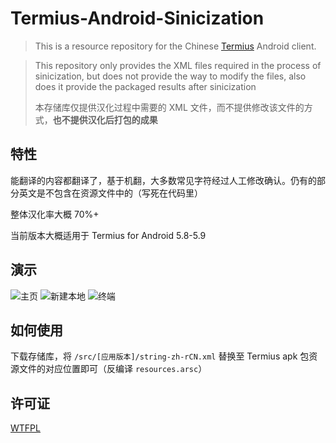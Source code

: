 # Termius-Android-Sinicization

> This is a resource repository for the Chinese [Termius](https://termius.com) Android client.

> This repository only provides the XML files required in the process of sinicization, but does not provide the way to modify the files, also does it provide the packaged results after sinicization
> 
> 本存储库仅提供汉化过程中需要的 XML 文件，而不提供修改该文件的方式，**也不提供汉化后打包的成果**

## 特性

能翻译的内容都翻译了，基于机翻，大多数常见字符经过人工修改确认。仍有的部分英文是不包含在资源文件中的（写死在代码里）

整体汉化率大概 70%+

当前版本大概适用于 Termius for Android 5.8-5.9

## 演示

![主页](https://user-images.githubusercontent.com/84175239/197340293-0b822986-d4b5-4b54-8f49-f99c42ab335d.jpg)
![新建本地](https://user-images.githubusercontent.com/84175239/197340294-286c61ad-cb6e-4a87-8325-0ffabcb2a86c.jpg)
![终端](https://user-images.githubusercontent.com/84175239/197340292-3e4c1dc6-256f-49ca-a30a-a1a4366990b8.jpg)

## 如何使用

下载存储库，将 `/src/[应用版本]/string-zh-rCN.xml` 替换至 Termius apk 包资源文件的对应位置即可（反编译 `resources.arsc`）

## 许可证

[WTFPL](https://github.com/jiesou/Termius-Android-Sinicization/blob/main/LICENSE)
